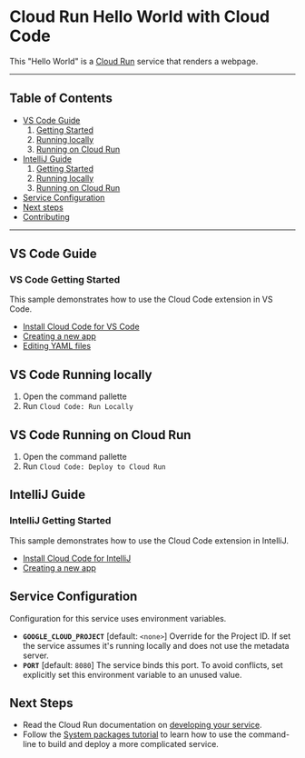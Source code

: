 # Cloud Run Hello World with Cloud Code

This "Hello World" is a [Cloud Run](https://cloud.google.com/run/docs) service that renders a webpage.

----

## Table of Contents

* [VS Code Guide](#vs-code-guide)
    1. [Getting Started](#vs-code-getting-started])
    2. [Running locally](#vs-code-running-locally)
    3. [Running on Cloud Run](#vs-code-running-on-cloud-run)
* [IntelliJ Guide](#intellij-guide)
    1. [Getting Started](#intellij-getting-started])
    2. [Running locally](#intellij-running-locally)
    3. [Running on Cloud Run](#intellij-running-on-cloud-run)
* [Service Configuration](#service-configuration)
* [Next steps](#next-steps)
* [Contributing](#contributing)

----

## VS Code Guide

### VS Code Getting Started

This sample demonstrates how to use the Cloud Code extension in VS Code.

* [Install Cloud Code for VS Code](https://cloud.google.com/code/docs/vscode/install)
* [Creating a new app](https://cloud.google.com/code/docs/vscode/creating-an-application)
* [Editing YAML files](https://cloud.google.com/code/docs/vscode/yaml-editing)

## VS Code Running locally

1. Open the command pallette
2. Run `Cloud Code: Run Locally`

## VS Code Running on Cloud Run

1. Open the command pallette
2. Run `Cloud Code: Deploy to Cloud Run`

## IntelliJ Guide

### IntelliJ Getting Started

This sample demonstrates how to use the Cloud Code extension in IntelliJ.

* [Install Cloud Code for IntelliJ](https://cloud.google.com/code/docs/intellij/install)
* [Creating a new app](https://cloud.google.com/code/docs/intellij/create-run-app)

## Service Configuration

Configuration for this service uses environment variables.

* **`GOOGLE_CLOUD_PROJECT`** [default: `<none>`] Override for the Project ID. If set the service assumes it's running locally and does not use the metadata server.
* **`PORT`** [default: `8080`] The service binds this port. To avoid conflicts, set explicitly set this environment variable to an unused value.

## Next Steps

* Read the Cloud Run documentation on [developing your service](https://cloud.google.com/run/docs/developing).
* Follow the [System packages tutorial](https://cloud.google.com/run/docs/tutorials/system-packages) to learn how to use the command-line to build and deploy a more complicated service.
